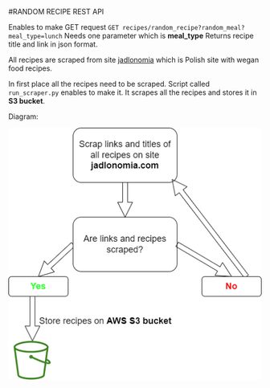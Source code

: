 #RANDOM RECIPE REST API

Enables to make GET request
`GET recipes/random_recipe?random_meal?meal_type=lunch`
Needs one parameter which is **meal_type**
Returns recipe title and link in json format.

All recipes are scraped from site [jadlonomia](https://www.jadlonomia.com/ "jadlonomia") which is Polish site with wegan food recipes.

In first place all the recipes need to be scraped. Script called `run_scraper.py` enables to make it. It scrapes all the recipes and stores it in **S3 bucket**.


Diagram:


![Image](https://github.com/Cloudy17g35/random-recipes-REST-API/blob/main/diagrams/Scraper_diagram.drawio.png)
